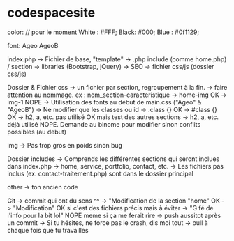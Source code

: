 # codespacesite

color:
// pour le moment
White : #FFF;
Black: #000;
Blue : #0f1129;

font:
Ageo
AgeoB

index.php 
    -> Fichier de base, "template"
    -> .php include (comme home.php) / section
    -> libraries (Bootstrap, jQuery)
    -> SEO
    -> fichier css/js (dossier css/js)

Dossier & Fichier css
    -> un fichier par section, regroupement à la fin.
    -> faire attention au nommage. ex : nom_section-caracteristique
        -> home-img OK
        -> img-1 NOPE
    -> Utilisation des fonts au début de main.css ("Ageo" & "AgeoB")
    -> Ne modifier que les classes ou id
        -> .class {} OK
        -> #class {} OK
        -> h2, a, etc. pas utilisé OK mais test des autres sections
        -> h2, a, etc. déjà utilisé NOPE. Demande au binome pour modifier sinon conflits possibles (au debut)

img 
    -> Pas trop gros en poids sinon bug

Dossier includes
    -> Comprends les différentes sections qui seront inclues dans index.php
    -> home, service, portfolio, contact, etc.
    -> Les fichiers pas inclus (ex. contact-traitement.php) sont dans le dossier principal

other 
    -> ton ancien code

Git
    -> commit qui ont du sens ^^
        -> "Modification de la section "home" OK
        -> "Modification" OK si c'est des fichiers précis mais à éviter
        -> "G fé de l'info pour la bit lol" NOPE meme si ça me ferait rire
    -> push aussitot après un commit
    -> Si tu hésites, ne force pas le crash, dis moi tout
    -> pull à chaque fois que tu travailles

